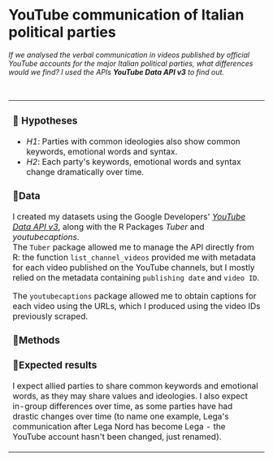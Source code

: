 # YouTube communication of Italian political parties

*If we analysed the verbal communication in videos published by official YouTube accounts for the major Italian political parties, what differences would we find?
I used the APIs **YouTube Data API v3** to find out.*
<br>

<br>
<table>
<tr>
<td>

### 🔹 Hypotheses

- *H1*: Parties with common ideologies also show common keywords, emotional words and syntax.
- *H2*: Each party's keywords, emotional words and syntax change dramatically over time.


### 🔹Data

I created my datasets using the Google Developers' [_YouTube Data API v3_](https://developers.google.com/youtube/v3/docs/), along with the R Packages _Tuber_ and _youtubecaptions_. <br>
The `Tuber` package allowed me to manage the API directly from R: the function `list_channel_videos` provided me with metadata for each video published on the YouTube channels, but I mostly relied on the metadata containing `publishing date` and `video ID`.

The `youtubecaptions` package allowed me to obtain captions for each video using the URLs, which I produced using the video IDs previously scraped.


### 🔹Methods




### 🔹Expected results

I expect allied parties to share common keywords and emotional words, as they may share values and ideologies. I also expect in-group differences over time, as some parties have had drastic changes over time (to name one example, Lega's communication after Lega Nord has become Lega - the YouTube account hasn't been changed, just renamed).



</td>
</tr>
</table>





